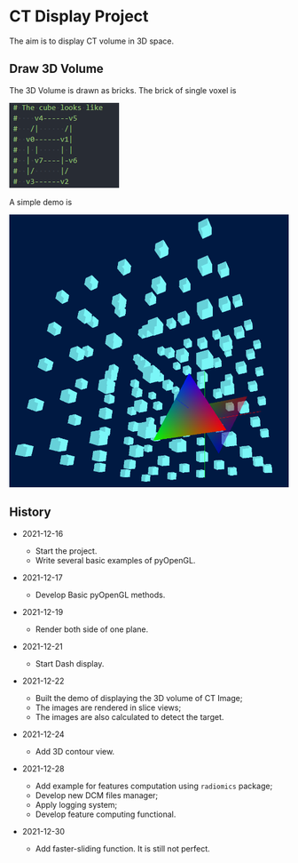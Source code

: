 # CT Display Project

The aim is to display CT volume in 3D space.

## Draw 3D Volume

The 3D Volume is drawn as bricks.
The brick of single voxel is

![pngs-mat3-0](./pngs/mat3-0.png)

A simple demo is

![pngs-mat3-1](./pngs/mat3-1.png)

## History

-   2021-12-16

    -   Start the project.
    -   Write several basic examples of pyOpenGL.

-   2021-12-17

    -   Develop Basic pyOpenGL methods.

-   2021-12-19

    -   Render both side of one plane.

-   2021-12-21

    -   Start Dash display.

-   2021-12-22

    -   Built the demo of displaying the 3D volume of CT Image;
    -   The images are rendered in slice views;
    -   The images are also calculated to detect the target.

-   2021-12-24

    -   Add 3D contour view.

-   2021-12-28

    -   Add example for features computation using `radiomics` package;
    -   Develop new DCM files manager;
    -   Apply logging system;
    -   Develop feature computing functional.

-   2021-12-30

    -   Add faster-sliding function. It is still not perfect.

